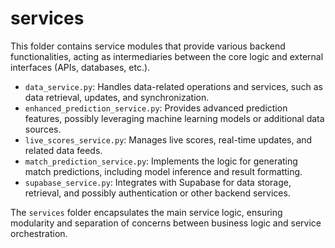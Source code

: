 # services

This folder contains service modules that provide various backend functionalities, acting as intermediaries between the core logic and external interfaces (APIs, databases, etc.).

- `data_service.py`: Handles data-related operations and services, such as data retrieval, updates, and synchronization.
- `enhanced_prediction_service.py`: Provides advanced prediction features, possibly leveraging machine learning models or additional data sources.
- `live_scores_service.py`: Manages live scores, real-time updates, and related data feeds.
- `match_prediction_service.py`: Implements the logic for generating match predictions, including model inference and result formatting.
- `supabase_service.py`: Integrates with Supabase for data storage, retrieval, and possibly authentication or other backend services.

The `services` folder encapsulates the main service logic, ensuring modularity and separation of concerns between business logic and service orchestration.
